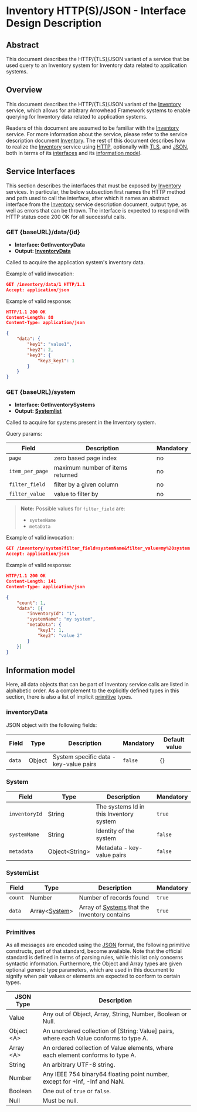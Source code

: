# Inventory HTTP(S)/JSON - Interface Design Description

## Abstract
This document describes the HTTP/{TLS}/JSON variant of a service that be used query to an Inventory system for Inventory data related to application systems.

## Overview
This document describes the HTTP/{TLS}/JSON variant of the [Inventory]
service, which allows for arbitrary Arrowhead Framework systems to enable querying for Inventory data related to application systems.

Readers of this document are assumed to be familiar with the [Inventory] service.
For more information about the service, please refer to the service description document [Inventory].
The rest of this document describes how to realize the [Inventory] service using [HTTP], optionally with [TLS], and [JSON], both in terms of its [interfaces](#service-interfaces) and its [information model](#information-model).

## Service Interfaces
This section describes the interfaces that must be exposed by [Inventory] services. In particular, the below
subsection first names the HTTP method and path used to call the interface, after which it names an abstract
interface from the [Inventory] service description document, output type, as well as errors that can be thrown. The
interface is expected to respond with HTTP status code 200 OK for all successful calls.

### GET {baseURL}/data/{id}
 - __Interface:	GetInventoryData__
 - __Output: [InventoryData](#inventorydata)__

Called to acquire the application system's inventory data.

Example of valid invocation:
```json
GET /inventory/data/1 HTTP/1.1
Accept: application/json
```

Example of valid response:
```json
HTTP/1.1 200 OK
Content-Length: 88
Content-Type: application/json

{
	"data": {
		"key1": "value1",
		"key2": 2,
		"key3": {
			"key3_key1": 1
		}
	}
}
```

### GET {baseURL}/system
 - __Interface: GetInventorySystems__
 - __Output: [Systemlist](#systemlist)__

Called to acquire for systems present in the Inventory system.

Query params:

| Field | Description | Mandatory |
| ----- | ----------- | --------- |
| `page` | zero based page index | no |
| `item_per_page` | maximum number of items returned | no |
| `filter_field` | filter by a given column | no |
| `filter_value` | value to filter by | no |


> **Note:**  Possible values for `filter_field` are:
> * `systemName`
> * `metaData`

Example of valid invocation:
```json
GET /inventory/system?filter_field=systemName&filter_value=my%20system HTTP/1.1
Accept: application/json
```

Example of valid response:
```json
HTTP/1.1 200 OK
Content-Length: 141
Content-Type: application/json

{
	"count": 1,
	"data": [{
		"inventoryId": "1",
		"systemName": "my system",
		"metaData": {
			"key1": 1,
			"key2": "value 2"
		}
	}]
}
```

## Information model
Here, all data objects that can be part of Inventory service calls are listed in alphabetic order.
As a complement to the explicitly defined types
in this section, there is also a list of implicit [primitive](#primitives) types.

### inventoryData
JSON object with the following fields:

| Field | Type | Description | Mandatory | Default value |
| ----- | ---- | ----------- | --------- | ------------- |
| `data` | Object | System specific data - key-value pairs | `false` | {} |

### System

| Field | Type | Description | Mandatory |
| ----- | ---- | ----------- | --------- |
| `inventoryId` | String | The systems Id in this Inventory system | `true` |
| `systemName` | String | Identity of the system | `false` |
| `metadata` | Object\<String> | Metadata - key-value pairs | `false` |

### SystemList

| Field | Type | Description | Mandatory |
| ----- | ---- | ----------- | --------- |
| `count` | Number | Number of records found | `true` |
| `data` | Array\<[System](#system)> | Array of [Systems](#system) that the Inventory contains | `true` |


### Primitives
As all messages are encoded using the [JSON] format,
the following primitive constructs, part of that standard, become available.
Note that the official standard is defined in terms of parsing rules, while this list only concerns
syntactic information. Furthermore, the Object and Array types are given optional generic type parameters,
which are used in this document to signify when pair values or elements are expected to conform to certain
types.

| JSON Type | Description |
| --------- | ----------- |
| Value | Any out of Object, Array, String, Number, Boolean or Null. |
| Object \<A> | An unordered collection of [String: Value] pairs, where each Value conforms to type A. |
| Array \<A> | An ordered collection of Value elements, where each element conforms to type A. |
| String | An arbitrary UTF-8 string. |
| Number | Any IEEE 754 binary64 floating point number, except for +Inf, -Inf and NaN. |
| Boolean | One out of `true` or `false`. |
| Null | Must be null. |

[HTTP]:https://doi.org/10.17487/RFC7230
[JSON]:https://doi.org/10.17487/RFC7159
[Inventory]:inventory-sd.md
[TLS]:https://doi.org/10.17487/RFC8446